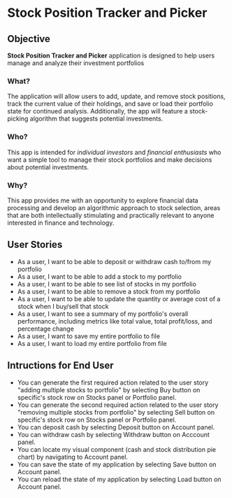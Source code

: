 # Stock Position Tracker and Picker

## Objective
**Stock Position Tracker and Picker** application is designed to help users manage and analyze their investment portfolios

### What?

The application will allow users to add, update, and remove stock positions, track the current value of their holdings, and save or load their portfolio state for continued analysis. Additionally, the app will feature a stock-picking algorithm that suggests potential investments.

### Who?

This app is intended for *individual investors* and *financial enthusiasts* who want a simple tool to manage their stock portfolios and make decisions about potential investments.

### Why?

This app provides me with an opportunity to explore financial data processing and develop an algorithmic approach to stock selection, areas that are both intellectually stimulating and practically relevant to anyone interested in finance and technology.

## User Stories

- As a user, I want to be able to deposit or withdraw cash to/from my portfolio
- As a user, I want to be able to add a stock to my portfolio
- As a user, I want to be able to see list of stocks in my portfolio
- As a user, I want to be able to remove a stock from my portfolio
- As a user, I want to be able to update the quantity or average cost of a stock when I buy/sell that stock
- As a user, I want to see a summary of my portfolio's overall performance, including metrics like total value, total profit/loss, and percentage change
- As a user, I want to save my entire portfolio to file
- As a user, I want to load my entire portfolio from file

## Intructions for End User

- You can generate the first required action related to the user story "adding multiple stocks to portfolio" by selecting Buy button on specific's stock row on Stocks panel or Portfolio panel.
- You can generate the second required action related to the user story "removing multiple stocks from portfolio" by selecting Sell button on specific's stock row on Stocks panel or Portfolio panel.
- You can deposit cash by selecting Deposit button on Account panel.
- You can withdraw cash by selecting Withdraw button on Acccount panel.
- You can locate my visual component (cash and stock distribution pie chart) by navigating to Account panel.
- You can save the state of my application by selecting Save button on Account panel.
- You can reload the state of my application by selecting Load button on Account panel.